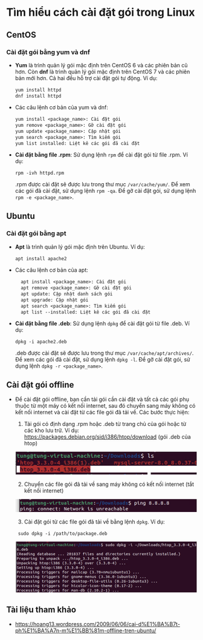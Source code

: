 <!-- Tìm hiểu cách cài đặt gói trong Linux:

CentOS:
Tìm hiểu các lệnh yum , dnf để cài đặt gói tự động
Cài đặt bằng các gói bằng các file .rpm
Ubuntu:
Tìm hiểu các lệnh apt để cài đặt gói tự động
Cài đặt bằng các gói .deb
Tìm hiểu cách cài đặt gói offline: -->

# Tìm hiểu cách cài đặt gói trong Linux

## CentOS

### Cài đặt gói bằng yum và dnf

- **Yum** là trình quản lý gói mặc định trên CentOS 6 và các phiên bản cũ hơn. Còn **dnf** là trình quản lý gói mặc định trên CentOS 7 và các phiên bản mới hơn. Cả hai đều hỗ trợ cài đặt gói tự động. Ví dụ:

  ```
  yum install httpd
  dnf install httpd
  ```

- Các câu lệnh cơ bản của yum và dnf:

  ```
  yum install <package_name>: Cài đặt gói
  yum remove <package_name>: Gỡ cài đặt gói
  yum update <package_name>: Cập nhật gói
  yum search <package_name>: Tìm kiếm gói
  yum list installed: Liệt kê các gói đã cài đặt
  ```

- **Cài đặt bằng file .rpm**: Sử dụng lệnh `rpm` để cài đặt gói từ file .rpm. Ví dụ:

  ```
  rpm -ivh httpd.rpm
  ```

  .rpm được cài đặt sẽ được lưu trong thư mục `/var/cache/yum/`. Để xem các gói đã cài đặt, sử dụng lệnh `rpm -qa`. Để gỡ cài đặt gói, sử dụng lệnh `rpm -e <package_name>`.

## Ubuntu

### Cài đặt gói bằng apt

- **Apt** là trình quản lý gói mặc định trên Ubuntu. Ví dụ:

  ```
  apt install apache2
  ```

- Các câu lệnh cơ bản của apt:

  ```
    apt install <package_name>: Cài đặt gói
    apt remove <package_name>: Gỡ cài đặt gói
    apt update: Cập nhật danh sách gói
    apt upgrade: Cập nhật gói
    apt search <package_name>: Tìm kiếm gói
    apt list --installed: Liệt kê các gói đã cài đặt
  ```

- **Cài đặt bằng file .deb**: Sử dụng lệnh `dpkg` để cài đặt gói từ file .deb. Ví dụ:

  ```
  dpkg -i apache2.deb
  ```

  .deb được cài đặt sẽ được lưu trong thư mục `/var/cache/apt/archives/`. Để xem các gói đã cài đặt, sử dụng lệnh `dpkg -l`. Để gỡ cài đặt gói, sử dụng lệnh `dpkg -r <package_name>`.

## Cài đặt gói offline

- Để cài đặt gói offline, bạn cần tải gói cần cài đặt và tất cả các gói phụ thuộc từ một máy có kết nối internet, sau đó chuyển sang máy không có kết nối internet và cài đặt từ các file gói đã tải về. Các bước thực hiện:

  1. Tải gói có định dạng .rpm hoặc .deb từ trang chủ của gói hoặc từ các kho lưu trữ. Ví dụ: https://packages.debian.org/sid/i386/htop/download (gói .deb của htop)

  ![download](../images/image.png)

  2. Chuyển các file gói đã tải về sang máy không có kết nối internet (tắt kết nối internet)

  ![download](../images/image2.png)

  3. Cài đặt gói từ các file gói đã tải về bằng lệnh `dpkg`. Ví dụ:

  ```
   sudo dpkg -i /path/to/package.deb
  ```
  ![download](../images/image3.png)

## Tài liệu tham khảo

- https://hoang13.wordpress.com/2009/06/06/cai-d%E1%BA%B7t-ph%E1%BA%A7n-m%E1%BB%81m-offline-tren-ubuntu/